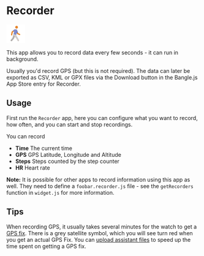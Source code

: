 # Recorder

![icon](app.png)

This app allows you to record data every few seconds - it can run in background.

Usually you'd record GPS (but this is not required). The data can later be exported as CSV, KML or GPX files via the Download button in the Bangle.js App Store entry for Recorder.

## Usage

First run the `Recorder` app, here you can configure what you want to record, how often,
and you can start and stop recordings.

You can record

* **Time** The current time
* **GPS** GPS Latitude, Longitude and Altitude
* **Steps** Steps counted by the step counter
* **HR** Heart rate

**Note:** It is possible for other apps to record information using this app
as well. They need to define a `foobar.recorder.js` file - see the `getRecorders`
function in `widget.js` for more information.

## Tips

When recording GPS, it usually takes several minutes for the watch to get a [GPS fix](https://en.wikipedia.org/wiki/Time_to_first_fix). There is a grey satellite symbol, which you will see turn red when you get an actual GPS Fix. You can [upload assistant files](https://banglejs.com/apps/#assisted%20gps%20update) to speed up the time spent on getting a GPS fix.
